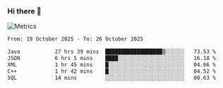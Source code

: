 ### Hi there 👋

![Metrics](https://github.com/radoapx/radoapx/blob/main/github-metrics.svg)

<!--START_SECTION:waka-->

```txt
From: 19 October 2025 - To: 26 October 2025

Java           27 hrs 39 mins  ██████████████████▒░░░░░░   73.53 %
JSON           6 hrs 5 mins    ████░░░░░░░░░░░░░░░░░░░░░   16.18 %
XML            1 hr 45 mins    █░░░░░░░░░░░░░░░░░░░░░░░░   04.66 %
C++            1 hr 42 mins    █░░░░░░░░░░░░░░░░░░░░░░░░   04.52 %
SQL            14 mins         ░░░░░░░░░░░░░░░░░░░░░░░░░   00.63 %
```

<!--END_SECTION:waka-->

<!--
**radoapx/radoapx** is a ✨ _special_ ✨ repository because its `README.md` (this file) appears on your GitHub profile.

Here are some ideas to get you started:

- 🔭 I’m currently working on ...
- 🌱 I’m currently learning ...
- 👯 I’m looking to collaborate on ...
- 🤔 I’m looking for help with ...
- 💬 Ask me about ...
- 📫 How to reach me: ...
- 😄 Pronouns: ...
- ⚡ Fun fact: ...
-->
